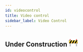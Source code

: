 ```yaml
---
id: videocontrol
title: Video control
sidebar_label: Video Control
---
```



## Under Construction <img src="../assets/construction.png" alt="drawing" width="30"/>
